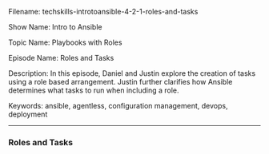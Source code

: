 Filename: techskills-introtoansible-4-2-1-roles-and-tasks

Show Name: Intro to Ansible

Topic Name: Playbooks with Roles

Episode Name: Roles and Tasks

Description: 
In this episode, Daniel and Justin explore the creation of tasks using a role based arrangement. Justin further clarifies how Ansible determines what tasks to run when including a role.

Keywords: ansible, agentless, configuration management,
			devops, deployment

---

### Roles and Tasks
